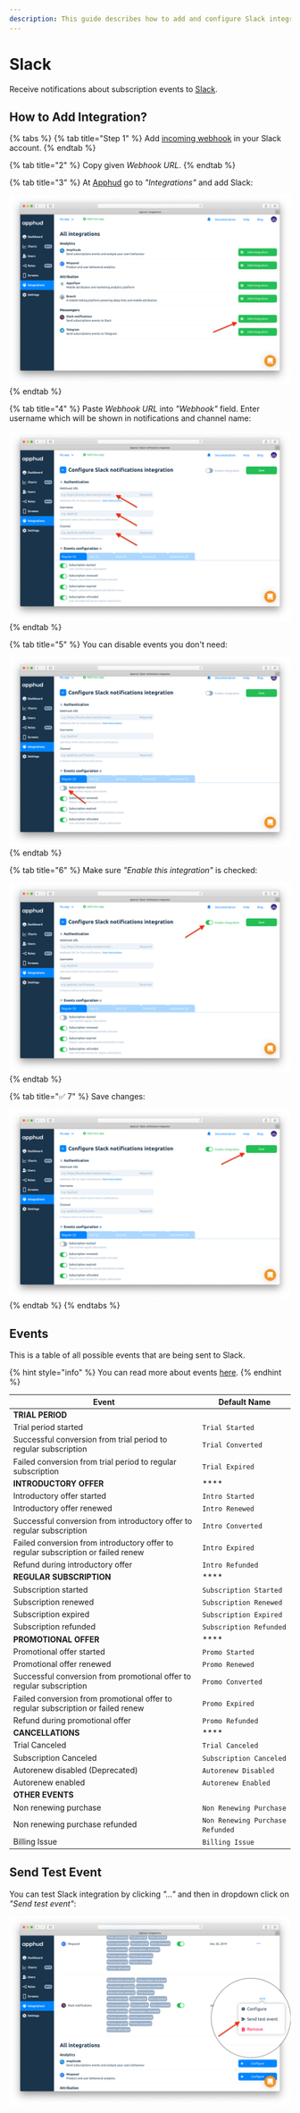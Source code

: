 ```yaml
---
description: This guide describes how to add and configure Slack integration.
---
```


# Slack

Receive notifications about subscription events to [Slack](https://slack.com/).

## How to Add Integration?

{% tabs %}
{% tab title="Step 1" %}
Add [incoming webhook](https://slack.com/apps/A0F7XDUAZ-incoming-webhooks) in your Slack account.
{% endtab %}

{% tab title="2" %}
Copy given _Webhook URL_.
{% endtab %}

{% tab title="3" %}
At [Apphud](https://app.apphud.com/) go to _"Integrations"_ and add Slack:&#x20;

![](../../.gitbook/assets/slack-adding-integration.png)
{% endtab %}

{% tab title="4" %}
Paste _Webhook URL_ into _"Webhook"_ field. Enter username which will be shown in notifications and channel name:

![](../../.gitbook/assets/slack-name-channel.png)
{% endtab %}

{% tab title="5" %}
You can disable events you don't need:

![](<../../.gitbook/assets/slack-disable-events (1).png>)
{% endtab %}

{% tab title="6" %}
Make sure _"Enable this integration"_ is checked:

![](../../.gitbook/assets/slack-enable-integration.png)
{% endtab %}

{% tab title="✅ 7" %}
Save changes:

![](<../../.gitbook/assets/slack-save (1).png>)
{% endtab %}
{% endtabs %}

## Events

This is a table of all possible events that are being sent to Slack.

{% hint style="info" %}
You can read more about events [here](../../events/events.md).
{% endhint %}

| Event                                                                             | Default Name                     |
| --------------------------------------------------------------------------------- | -------------------------------- |
| **TRIAL PERIOD**                                                                  |                                  |
| Trial period started                                                              | `Trial Started`                  |
| Successful conversion from trial period to regular subscription                   | `Trial Converted`                |
| Failed conversion from trial period to regular subscription                       | `Trial Expired`                  |
| **INTRODUCTORY OFFER**                                                            | ****                             |
| Introductory offer started                                                        | `Intro Started`                  |
| Introductory offer renewed                                                        | `Intro Renewed`                  |
| Successful conversion from introductory offer to regular subscription             | `Intro Converted`                |
| Failed conversion from introductory offer to regular subscription or failed renew | `Intro Expired`                  |
| Refund during introductory offer                                                  | `Intro Refunded`                 |
| **REGULAR SUBSCRIPTION**                                                          | ****                             |
| Subscription started                                                              | `Subscription Started`           |
| Subscription renewed                                                              | `Subscription Renewed`           |
| Subscription expired                                                              | `Subscription Expired`           |
| Subscription refunded                                                             | `Subscription Refunded`          |
| **PROMOTIONAL OFFER**                                                             | ****                             |
| Promotional offer started                                                         | `Promo Started`                  |
| Promotional offer renewed                                                         | `Promo Renewed`                  |
| Successful conversion from promotional offer to regular subscription              | `Promo Converted`                |
| Failed conversion from promotional offer to regular subscription or failed renew  | `Promo Expired`                  |
| Refund during promotional offer                                                   | `Promo Refunded`                 |
| **CANCELLATIONS**                                                                 | ****                             |
| Trial Canceled                                                                    | `Trial Canceled`                 |
| Subscription Canceled                                                             | `Subscription Canceled`          |
| Autorenew disabled (Deprecated)                                                   | `Autorenew Disabled`             |
| Autorenew enabled                                                                 | `Autorenew Enabled`              |
| **OTHER EVENTS**                                                                  |                                  |
| Non renewing purchase                                                             | `Non Renewing Purchase`          |
| Non renewing purchase refunded                                                    | `Non Renewing Purchase Refunded` |
| Billing Issue                                                                     | `Billing Issue`                  |

## Send Test Event

You can test Slack integration by clicking _"…"_ and then in dropdown click on _"Send test event"_:

![](<../../.gitbook/assets/slack-test-event (1).png>)
